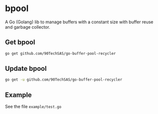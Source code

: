 # bpool
A Go (Golang) lib to manage buffers with a constant size with buffer reuse and garbage collector.


## Get bpool 

```bash
go get github.com/90TechSAS/go-buffer-pool-recycler
```

## Update bpool 

```bash
go get -u github.com/90TechSAS/go-buffer-pool-recycler
```

## Example

See the file ```example/test.go```